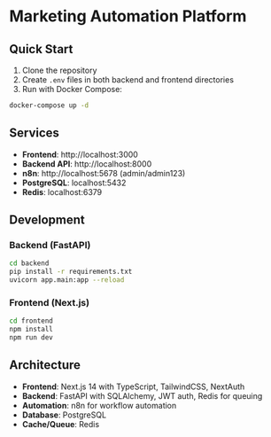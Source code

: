 # Marketing Automation Platform

## Quick Start

1. Clone the repository
2. Create `.env` files in both backend and frontend directories
3. Run with Docker Compose:

```bash
docker-compose up -d
```

## Services

- **Frontend**: http://localhost:3000
- **Backend API**: http://localhost:8000
- **n8n**: http://localhost:5678 (admin/admin123)
- **PostgreSQL**: localhost:5432
- **Redis**: localhost:6379

## Development

### Backend (FastAPI)
```bash
cd backend
pip install -r requirements.txt
uvicorn app.main:app --reload
```

### Frontend (Next.js)
```bash
cd frontend
npm install
npm run dev
```

## Architecture

- **Frontend**: Next.js 14 with TypeScript, TailwindCSS, NextAuth
- **Backend**: FastAPI with SQLAlchemy, JWT auth, Redis for queuing
- **Automation**: n8n for workflow automation
- **Database**: PostgreSQL
- **Cache/Queue**: Redis